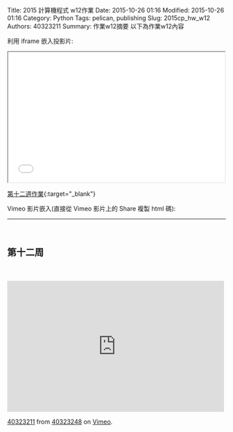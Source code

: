 Title: 2015 計算機程式 w12作業
Date: 2015-10-26 01:16
Modified: 2015-10-26 01:16
Category: Python
Tags: pelican, publishing
Slug: 2015cp_hw_w12
Authors: 40323211
Summary: 作業w12摘要
以下為作業w12內容

利用 iframe 嵌入投影片:

<iframe src="40323211_cp_w12.html" width="500" height="300"></iframe>

[第十二週作業](40323211_cp_w12.html){:target="_blank"}

Vimeo 影片嵌入(直接從 Vimeo 影片上的 Share 複製 html 碼):

<hr/>
<br>
<h2>第十二周</h2>
<br>
<br>
<iframe src="https://player.vimeo.com/video/150602726" width="500" height="302" frameborder="0" webkitallowfullscreen mozallowfullscreen allowfullscreen></iframe>
<p><a href="https://vimeo.com/150602726">40323211</a> from <a href="https://vimeo.com/user44975888">40323248</a> on <a href="https://vimeo.com">Vimeo</a>.</p>
<br>


